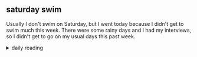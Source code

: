 ## saturday swim

Usually I don't swim on Saturday, but I went today because I didn't get to swim much this week. There were some rainy days and I had my interviews, so I didn't get to go on my usual days this past week. 

<details markdown="1">
<summary>daily reading</summary>

| {{ page.date | date: "%B %-d, %Y" }} |
| :-------------: |
| [1 Sam. 7–8; Rom. 6; Jer. 44; Ps. 20–21]({% link _Bible/Bible-year-1.md %}) |
| [WCF 24; WSC 70-72; WLC 137-139]({% link _westminster/westminster-month-2.md %}) |
| [The Athanasian Creed](https://threeforms.org/the-athanasian-creed/) |

</details>